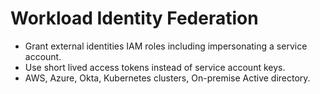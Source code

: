 # Workload Identity Federation

- Grant external identities IAM roles including impersonating a service account.
- Use short lived access tokens instead of service account keys.
- AWS, Azure, Okta, Kubernetes clusters, On-premise Active directory.